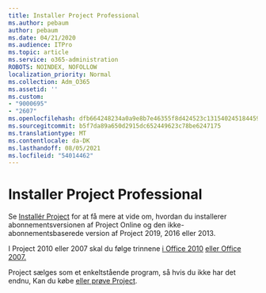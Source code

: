 ```yaml
---
title: Installer Project Professional
ms.author: pebaum
author: pebaum
ms.date: 04/21/2020
ms.audience: ITPro
ms.topic: article
ms.service: o365-administration
ROBOTS: NOINDEX, NOFOLLOW
localization_priority: Normal
ms.collection: Adm_O365
ms.assetid: ''
ms.custom:
- "9000695"
- "2607"
ms.openlocfilehash: dfb664248234a0a9e8b7e46355f8d424523c131540245184459556dc100a4924
ms.sourcegitcommit: b5f7da89a650d2915dc652449623c78be6247175
ms.translationtype: MT
ms.contentlocale: da-DK
ms.lasthandoff: 08/05/2021
ms.locfileid: "54014462"
---
```

# <a name="install-project-professional"></a>Installer Project Professional

Se [Installér Project](https://support.office.com/article/install-project-7059249b-d9fe-4d61-ab96-5c5bf435f281) for at få mere at vide om, hvordan du installerer abonnementsversionen af Project Online og den ikke-abonnementsbaserede version af Project 2019, 2016 eller 2013. 

I Project 2010 eller 2007 skal du følge trinnene [i Office 2010](https://support.office.com/article/install-office-2010-1b8f3c9b-bdd2-4a4f-8c88-aa756546529d) [eller Office 2007.](https://support.office.com/article/install-office-2007-88a8e329-3335-4f82-abb2-ecea3e319657) 

Project sælges som et enkeltstående program, så hvis du ikke har det endnu, Kan du købe [eller prøve Project](https://www.microsoft.com/evalcenter/evaluate-project). 





